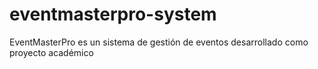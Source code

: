 # eventmasterpro-system
EventMasterPro es un sistema de gestión de eventos desarrollado como proyecto académico
